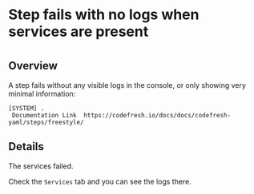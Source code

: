 # Step fails with no logs when services are present

#

## Overview

A step fails without any visible logs in the console, or only showing very
minimal information:

    
    
    [SYSTEM] .                                                                                                                                                                                                                       
     Documentation Link  https://codefresh.io/docs/docs/codefresh-yaml/steps/freestyle/             
    

## Details

The services failed.

Check the `Services` tab and you can see the logs there.

